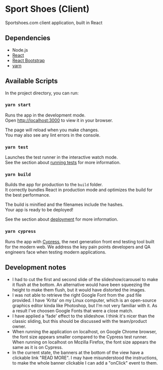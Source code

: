 # Sport Shoes (Client)

Sportshoes.com client application, built in React

## Dependencies

- Node.js
- [React](https://reactjs.org/)
- [React Bootstrap](https://react-bootstrap.github.io/)
- [yarn](https://classic.yarnpkg.com/en/)

## Available Scripts

In the project directory, you can run:

### `yarn start`

Runs the app in the development mode.\
Open [http://localhost:3000](http://localhost:3000) to view it in your browser.

The page will reload when you make changes.\
You may also see any lint errors in the console.

### `yarn test`

Launches the test runner in the interactive watch mode.\
See the section about [running tests](https://facebook.github.io/create-react-app/docs/running-tests) for more information.

### `yarn build`

Builds the app for production to the `build` folder.\
It correctly bundles React in production mode and optimizes the build for the best performance.

The build is minified and the filenames include the hashes.\
Your app is ready to be deployed!

See the section about [deployment](https://facebook.github.io/create-react-app/docs/deployment) for more information.

### `yarn cypress`

Runs the app with [Cypress](https://www.cypress.io/), the next generation front end testing tool built for the modern web. We address the key pain points developers and QA engineers face when testing modern applications.

## Development notes

- I had to cut the first and second slide of the slideshow/carousel to make it flush at the bottom. An alternative would have been squeezing the height to make them flush, but it would have distorted the images.
- I was not able to retrieve the right Google Font from the .psd file provided. I have 'Krita' on my Linux computer, which is an open-source graphics editor kinda like Photoshop, but I'm not very familiar with it. As a result I've choosen Google Fonts that were a close match.
- I have applied a 'fade' effect to the slideshow. I think it's nicer than the classic sliding, but this should be discussed with the team/product owner.
- When running the application on localhost, on Google Chrome browser, the font size appears smaller compared to the Cypress test runner. When running on localhost on Mozilla Firefox, the font size appears the same as it is on Cypress.
- In the current state, the banners at the bottom of the view have a clickable link "READ MORE". I may have misunderstood the instructions, to make the whole banner clickable I can add a "onClick" event to them.
